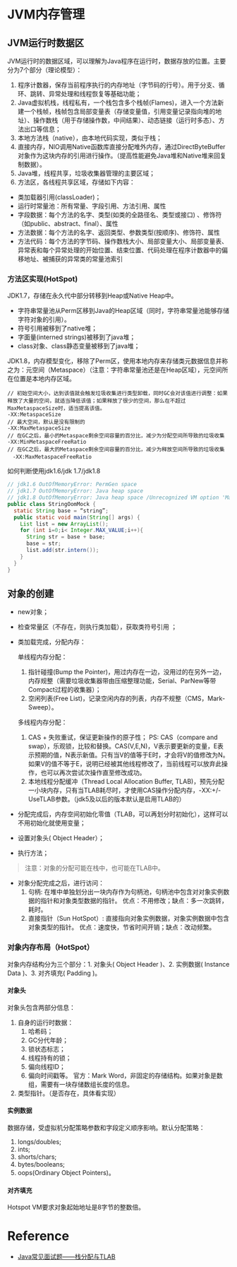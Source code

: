 # JVM内存管理
## JVM运行时数据区
 JVM运行时的数据区域，可以理解为Java程序在运行时，数据存放的位置。主要分为7个部分（理论模型）：
 
 1. 程序计数器，保存当前程序执行的内存地址（字节码的行号）。用于分支、循环、跳转、异常处理和线程恢复等基础功能；
 2. Java虚拟机栈，线程私有，一个栈包含多个栈帧(Flames)，进入一个方法新建一个栈帧，栈帧包含局部变量表（存储变量值，引用变量记录指向堆的地址）、操作数栈（用于存储操作数，中间结果）、动态链接（运行时多态）、方法出口等信息；
 3.  本地方法栈（native），由本地代码实现，类似于栈；
 4. 直接内存，NIO调用Native函数库直接分配堆外内存，通过DirectByteBuffer对象作为这块内存的引用进行操作。（提高性能避免Java堆和Native堆来回复制数据）。
 5. Java堆，线程共享，垃圾收集器管理的主要区域；
 6. 方法区，各线程共享区域，存储如下内容：
  - 类加载器引用(classLoader)；
  - 运行时常量池：所有常量、字段引用、方法引用、属性
  - 字段数据：每个方法的名字、类型(如类的全路径名、类型或接口) 、修饰符（如public、abstract、final）、属性
  - 方法数据：每个方法的名字、返回类型、参数类型(按顺序)、修饰符、属性
  - 方法代码：每个方法的字节码、操作数栈大小、局部变量大小、局部变量表、异常表和每个异常处理的开始位置、结束位置、代码处理在程序计数器中的偏移地址、被捕获的异常类的常量池索引

### 方法区实现(HotSpot)
 JDK1.7，存储在永久代中部分转移到Heap或Native Heap中。
- 字符串常量池从Perm区移到Java的Heap区域（同时，字符串常量池能够存储字符对象的引用）。
- 符号引用被移到了native堆；
- 字面量(interned strings)被移到了java堆；
- class对象、class静态变量被移到了java堆；
 
JDK1.8，内存模型变化，移除了Perm区，使用本地内存来存储类元数据信息并称之为：元空间（Metaspace）（注意：字符串常量池还是在Heap区域），元空间所在位置是本地内存区域。

```
// 初始空间大小，达到该值就会触发垃圾收集进行类型卸载，同时GC会对该值进行调整：如果释放了大量的空间，就适当降低该值；如果释放了很少的空间，那么在不超过MaxMetaspaceSize时，适当提高该值。 
-XX:MetaspaceSize
// 最大空间，默认是没有限制的
-XX:MaxMetaspaceSize
// 在GC之后，最小的Metaspace剩余空间容量的百分比，减少为分配空间所导致的垃圾收集 
-XX:MinMetaspaceFreeRatio
// 在GC之后，最大的Metaspace剩余空间容量的百分比，减少为释放空间所导致的垃圾收集
　-XX:MaxMetaspaceFreeRatio
```

如何判断使用jdk1.6/jdk 1.7/jdk1.8

```java
// jdk1.6 OutOfMemoryError: PermGen space
// jdk1.7 OutOfMemoryError: Java heap space
// jdk1.8 OutOfMemoryError: Java heap space /Unrecognized VM option 'MaxPermGen=8m'
public class StringOomMock { 
  static String base = “string”; 
  public static void main(String[] args) { 
    List list = new ArrayList(); 
    for (int i=0;i< Integer.MAX_VALUE;i++){ 
      String str = base + base; 
      base = str; 
      list.add(str.intern()); 
    } 
  } 
} 
```

## 对象的创建
- new对象； 
- 检查常量区（不存在，则执行类加载），获取类符号引用 ；
- 类加载完成，分配内存：

  单线程内存分配：
  1. 指针碰撞(Bump the Pointer)，用过内存在一边，没用过的在另外一边，内存规整（需要垃圾收集器带由压缩整理功能，Serial、ParNew等带Compact过程的收集器）；
  2. 空闲列表(Free List)，记录空闲内存的列表，内存不规整（CMS，Mark-Sweep）。
  
  多线程内存分配：
  1. CAS + 失败重试，保证更新操作的原子性；
  PS: CAS（compare and swap），乐观锁，比较和替换。CAS(V,E,N)，V表示要更新的变量，E表示预期的值，N表示新值。只有当V的值等于E时，才会将V的值修改为N。如果V的值不等于E，说明已经被其他线程修改了，当前线程可以放弃此操作，也可以再次尝试次操作直至修改成功。
  2. 本地线程分配缓冲（Thread Local Allocation Buffer, TLAB)，预先分配一小块内存，只有当TLAB耗尽时，才使用CAS操作分配内存，-XX:+/-UseTLAB参数。（jdk5及以后的版本默认是启用TLAB的）
 
- 分配完成后，内存空间初始化零值（TLAB，可以再划分时初始化），这样可以不用初始化就使用变量；
- 设置对象头( Object Header）；
- 执行<init>方法；

> 注意：对象的分配可能在栈中，也可能在TLAB中。

- 对象分配完成之后，进行访问：
  1. 句柄: 
  在堆中单独划分出一块内存作为句柄池，句柄池中包含对对象实例数据的指针和对象类型数据的指针。
  优点：不用修改；缺点：多一次跳转，耗时。
  2. 直接指针（Sun HotSpot）: 
  直接指向对象实例数据，对象实例数据中包含对象类型的指针。
  优点：速度快，节省时间开销；缺点：改动频繁。



### 对象内存布局（HotSpot）
对象内存结构分为三个部分：1. 对象头( Object Header )、2. 实例数据( Instance Data )、3. 对齐填充( Padding )。

#### 对象头
对象头包含两部分信息：

1. 自身的运行时数据：
    1. 哈希码；
    2. GC分代年龄；
    3. 锁状态标志；
    4. 线程持有的锁；
    5. 偏向线程ID；
    6. 偏向时间戳等。
    官方：Mark Word，非固定的存储结构。如果对象是数组，需要有一块存储数组长度的信息。
2. 类型指针。（是否存在，具体看实现）

#### 实例数据
数据存储，受虚拟机分配策略参数和字段定义顺序影响。默认分配策略：

1. longs/doubles;
2. ints;
3. shorts/chars;
4. bytes/booleans;
5. oops(Ordinary Object Pointers)。
  
#### 对齐填充
Hotspot VM要求对象起始地址是8字节的整数倍。
  
# Reference
- [Java常见面试题——栈分配与TLAB](https://www.2cto.com/kf/201709/675347.html)
  
  
  
  
